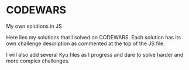 # CODEWARS
My own solutions in JS


Here lies my solutions that I solved on CODEWARS. Each solution has its own challenge description as commented at the top of the JS file. 

I will also add several Kyu files as I progress and dare to solve harder and more complex challenges.
